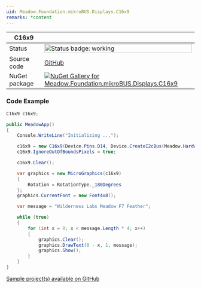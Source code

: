 ```yaml
---
uid: Meadow.Foundation.mikroBUS.Displays.C16x9
remarks: *content
---
```


| C16x9 | |
|--------|--------|
| Status | <img src="https://img.shields.io/badge/Working-brightgreen" style="width: auto; height: -webkit-fill-available;" alt="Status badge: working" /> |
| Source code | [GitHub](https://github.com/WildernessLabs/Meadow.Foundation.MikroBus/tree/main/Source/C16x9) |
| NuGet package | <a href="https://www.nuget.org/packages/Meadow.Foundation.mikroBUS.Displays.C16x9/" target="_blank"><img src="https://img.shields.io/nuget/v/Meadow.Foundation.mikroBUS.Displays.C16x9.svg?label=Meadow.Foundation.mikroBUS.Displays.C16x9" alt="NuGet Gallery for Meadow.Foundation.mikroBUS.Displays.C16x9" /></a> |
### Code Example

```csharp
C16x9 c16x9;

public MeadowApp()
{
    Console.WriteLine("Initializing ...");

    c16x9 = new C16x9(Device.Pins.D14, Device.CreateI2cBus(Meadow.Hardware.I2cBusSpeed.Standard));
    c16x9.IgnoreOutOfBoundsPixels = true;

    c16x9.Clear();

    var graphics = new MicroGraphics(c16x9)
    {
        Rotation = RotationType._180Degrees
    };
    graphics.CurrentFont = new Font4x8();

    var message = "Wilderness Labs Meadow F7 Feather";

    while (true)
    {
        for (int x = 0; x < message.Length * 4; x++)
        {
            graphics.Clear();
            graphics.DrawText(0 - x, 1, message);
            graphics.Show();
        }
    }
}

```

[Sample project(s) available on GitHub](https://github.com/WildernessLabs/Meadow.Foundation.MikroBus/tree/main/Source/C16x9/Sample/C16x9_Sample)

